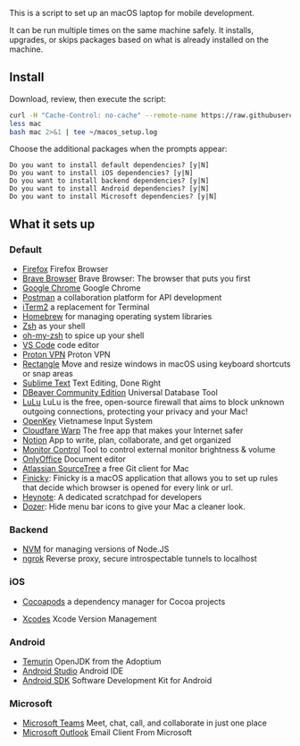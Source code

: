 This is a script to set up an macOS laptop for mobile development.

It can be run multiple times on the same machine safely.
It installs, upgrades, or skips packages
based on what is already installed on the machine.

## Install

Download, review, then execute the script:

```bash
curl -H "Cache-Control: no-cache" --remote-name https://raw.githubusercontent.com/acumenrev/laptop_setup/master/laptop_setup
less mac
bash mac 2>&1 | tee ~/macos_setup.log
```


Choose the additional packages when the prompts appear:

```
Do you want to install default dependencies? [y|N]
Do you want to install iOS dependencies? [y|N]
Do you want to install backend dependencies? [y|N]
Do you want to install Android dependencies? [y|N]
Do you want to install Microsoft dependencies? [y|N]
```

## What it sets up

### Default
- [Firefox] Firefox Browser
- [Brave Browser] Brave Browser: The browser that puts you first
- [Google Chrome] Google Chrome
- [Postman] a collaboration platform for API development
- [iTerm2] a replacement for Terminal
- [Homebrew] for managing operating system libraries
- [Zsh] as your shell
- [oh-my-zsh] to spice up your shell
- [VS Code] code editor
- [Proton VPN] Proton VPN
- [Rectangle] Move and resize windows in macOS using keyboard shortcuts or snap areas
- [Sublime Text] Text Editing, Done Right
- [DBeaver Community Edition]  Universal Database Tool 
- [LuLu] LuLu is the free, open-source firewall that aims to block unknown outgoing connections, protecting your privacy and your Mac! 
- [OpenKey] Vietnamese Input System
- [Cloudfare Warp] The free app that makes your Internet safer
- [Notion] App to write, plan, collaborate, and get organized
- [Monitor Control] Tool to control external monitor brightness & volume
- [OnlyOffice] Document editor
- [Atlassian SourceTree] a free Git client for Mac
- [Finicky]: Finicky is a macOS application that allows you to set up rules that decide which browser is opened for every link or url.
- [Heynote]: A dedicated scratchpad for developers
- [Dozer]: Hide menu bar icons to give your Mac a cleaner look.


[Firefox]: https://www.mozilla.org/en-US/firefox/new/
[Brave Browser]: https://brave.com/
[google chrome]: https://www.google.com/chrome/
[postman]: https://www.postman.com/
[iTerm2]: https://iterm2.com/
[homebrew]: http://brew.sh/
[rvm]: https://rvm.io/
[zsh]: http://www.zsh.org/
[oh-my-zsh]: http://ohmyz.sh/
[vs code]: https://code.visualstudio.com/
[Proton VPN]: https://protonvpn.com/
[Rectangle]: https://rectangleapp.com/
[Sublime Text]: https://www.sublimetext.com/
[DBeaver Community Edition]: https://dbeaver.io/
[LuLu]: https://objective-see.org/products/lulu.html
[OpenKey]: https://open-key.org/
[Cloudfare Warp]: https://cloudflarewarp.com/
[Notion]: https://www.notion.so/
[Monitor Control]: https://github.com/MonitorControl/MonitorControl
[OnlyOffice]: https://www.onlyoffice.com/
[atlassian sourcetree]: https://www.sourcetreeapp.com/
[Finicky]: https://github.com/johnste/finicky
[Heynote]: https://github.com/heyman/heynote/
[Dozer]: https://github.com/Mortennn/Dozer

### Backend

- [NVM] for managing versions of Node.JS
- [ngrok] Reverse proxy, secure introspectable tunnels to localhost

[NVM]: https://github.com/creationix/nvm
[ngrok]: https://ngrok.com

### iOS

- [Cocoapods] a dependency manager for Cocoa projects

- [Xcodes] Xcode Version Management

[cocoapods]: https://cocoapods.org/
[Xcodes]: https://github.com/XcodesOrg/XcodesApp

### Android

- [Temurin] OpenJDK from the Adoptium
- [Android Studio] Android IDE
- [Android SDK] Software Development Kit for Android

[temurin]: https://adoptium.net
[android studio]: https://developer.android.com/studio/index.html
[android sdk]: https://developer.android.com/studio/releases/sdk-tools


### Microsoft

- [Microsoft Teams] Meet, chat, call, and collaborate in just one place
- [Microsoft Outlook] Email Client From Microsoft

[Microsoft Teams]: https://www.microsoft.com/en-us/microsoft-teams/group-chat-software
[Microsoft Outlook]: https://outlook.live.com/owa/

